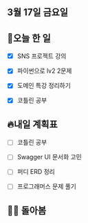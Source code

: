 ## 3월 17일 금요일

## 📝오늘 한 일

- [X] SNS 프로젝트 강의
- [X] 파이썬으로 lv2 2문제
- [X] 도메인 특강 정리하기
- [X] 코틀린 공부



## 🔥내일 계획표

- [ ] 코틀린 공부
- [ ] Swagger UI 문서화 고민
- [ ] 퍼디 ERD 정리
- [ ] 프로그래머스 문제 풀기


## 💁‍♂️ 돌아봄
